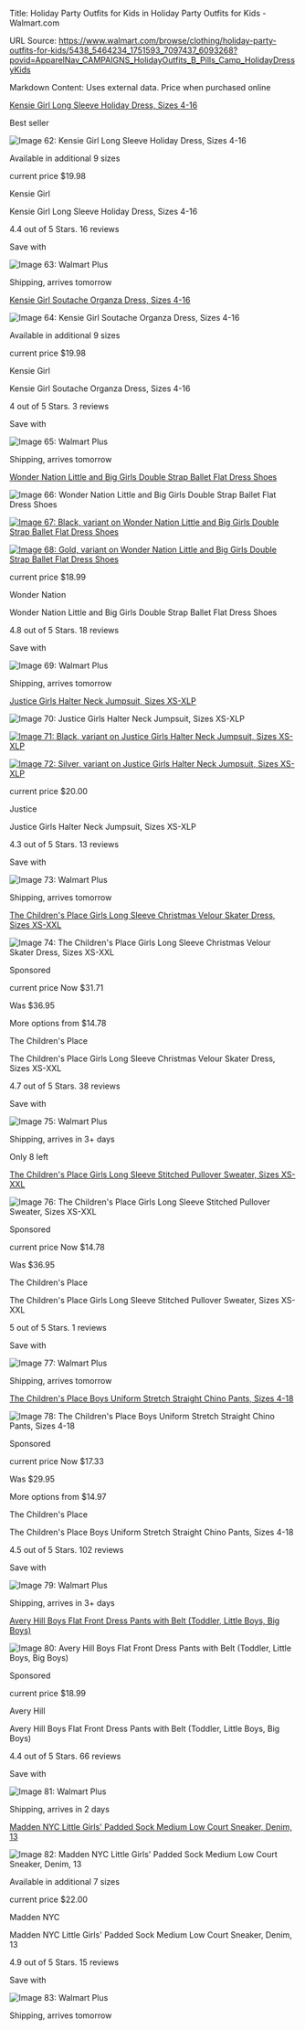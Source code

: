 Title: Holiday Party Outfits for Kids in Holiday Party Outfits for Kids - Walmart.com

URL Source: https://www.walmart.com/browse/clothing/holiday-party-outfits-for-kids/5438_5464234_1751593_7097437_6093268?povid=ApparelNav_CAMPAIGNS_HolidayOutfits_B_Pills_Camp_HolidayDressyKids

Markdown Content:
Uses external data. Price when purchased online

[Kensie Girl Long Sleeve Holiday Dress, Sizes 4-16](https://www.walmart.com/ip/KG-LS-SEQ-MESH-DRS/5722721268?classType=VARIANT&athbdg=L1600)

Best seller

![Image 62: Kensie Girl Long Sleeve Holiday Dress, Sizes 4-16](https://i5.walmartimages.com/seo/KG-LS-SEQ-MESH-DRS_a8238d70-475a-4104-b022-9a57e30a6fa0.cc9c11c4b2172597c12c3566db29d82d.jpeg?odnHeight=784&odnWidth=580&odnBg=FFFFFF)

Available in additional 9 sizes

current price $19.98

Kensie Girl

Kensie Girl Long Sleeve Holiday Dress, Sizes 4-16

4.4 out of 5 Stars. 16 reviews

Save with

![Image 63: Walmart Plus](https://i5.walmartimages.com/dfw/63fd9f59-ac39/29c6759d-7f14-49fa-bd3a-b870eb4fb8fb/v1/wplus-icon-blue.svg)

Shipping, arrives tomorrow

[Kensie Girl Soutache Organza Dress, Sizes 4-16](https://www.walmart.com/ip/Kensie-Girl-Soutache-Organza-Dress-Sizes-4-16/5733166181?classType=VARIANT)

![Image 64: Kensie Girl Soutache Organza Dress, Sizes 4-16](https://i5.walmartimages.com/seo/Kensie-Girl-Soutache-Organza-Dress-Sizes-4-16_bc649f9f-6ec0-4e44-9ea8-6fe933b293d3.d80022d89219c9a7b9604d0e1e967df2.jpeg?odnHeight=784&odnWidth=580&odnBg=FFFFFF)

Available in additional 9 sizes

current price $19.98

Kensie Girl

Kensie Girl Soutache Organza Dress, Sizes 4-16

4 out of 5 Stars. 3 reviews

Save with

![Image 65: Walmart Plus](https://i5.walmartimages.com/dfw/63fd9f59-ac39/29c6759d-7f14-49fa-bd3a-b870eb4fb8fb/v1/wplus-icon-blue.svg)

Shipping, arrives tomorrow

[Wonder Nation Little and Big Girls Double Strap Ballet Flat Dress Shoes](https://www.walmart.com/ip/Wonder-Nation-Little-and-Big-Girls-Double-Strap-Ballet-Flat-Dress-Shoes-Sizes-1-13/5300641288?classType=VARIANT)

![Image 66: Wonder Nation Little and Big Girls Double Strap Ballet Flat Dress Shoes](https://i5.walmartimages.com/seo/Wonder-Nation-Little-and-Big-Girls-Double-Strap-Ballet-Flat-Dress-Shoes-Sizes-1-13_0ed86ac3-eadb-4735-b440-3445c9df468a.395c241ca9858d119119957c07840d9b.jpeg?odnHeight=784&odnWidth=580&odnBg=FFFFFF)

[![Image 67: Black, variant on Wonder Nation Little and Big Girls Double Strap Ballet Flat Dress Shoes](https://i5.walmartimages.com/asr/9d826dd3-715b-420c-9442-eed212bcdeba.dab3b4cadf41bd8c31c89d0c328f0fcc.jpeg?odnHeight=30&odnWidth=30&odnBg=FFFFFF)](https://www.walmart.com/ip/Wonder-Nation-Little-and-Big-Girls-Double-Strap-Ballet-Flat-Dress-Shoes-Sizes-1-13/5300641288?classType=undefined&variantFieldId=actual_color)

[![Image 68: Gold, variant on Wonder Nation Little and Big Girls Double Strap Ballet Flat Dress Shoes](https://i5.walmartimages.com/asr/b19e23d0-a1fe-4107-ab2c-156d510a4383.397e0915a1ec6de667cd97fc7f850eb3.jpeg?odnHeight=30&odnWidth=30&odnBg=FFFFFF)](https://www.walmart.com/ip/Wonder-Nation-Little-and-Big-Girls-Double-Strap-Ballet-Flat-Dress-Shoes-Sizes-1-13/5300641054?classType=undefined&variantFieldId=actual_color)

current price $18.99

Wonder Nation

Wonder Nation Little and Big Girls Double Strap Ballet Flat Dress Shoes

4.8 out of 5 Stars. 18 reviews

Save with

![Image 69: Walmart Plus](https://i5.walmartimages.com/dfw/63fd9f59-ac39/29c6759d-7f14-49fa-bd3a-b870eb4fb8fb/v1/wplus-icon-blue.svg)

Shipping, arrives tomorrow

[Justice Girls Halter Neck Jumpsuit, Sizes XS-XLP](https://www.walmart.com/ip/Justice-Girls-Halter-Neck-Jumpsuit-Sizes-XS-XLP/5641850896?classType=VARIANT)

![Image 70: Justice Girls Halter Neck Jumpsuit, Sizes XS-XLP](https://i5.walmartimages.com/seo/Justice-Girls-Halter-Neck-Jumpsuit-Sizes-XS-XLP_3ccaab2e-80c7-4f79-814e-911982d62873.e6711f9c23de57b7765a35cb05b4d4c4.jpeg?odnHeight=784&odnWidth=580&odnBg=FFFFFF)

[![Image 71: Black, variant on Justice Girls Halter Neck Jumpsuit, Sizes XS-XLP](https://i5.walmartimages.com/asr/245f15fe-ed0f-40ac-af57-a6a94df3a2ca.f5f056be6d5d460fb104e1794582c59d.png?odnHeight=30&odnWidth=30&odnBg=FFFFFF)](https://www.walmart.com/ip/Justice-Girls-Halter-Neck-Jumpsuit-Sizes-XS-XLP/5641850896?classType=undefined&variantFieldId=actual_color)

[![Image 72: Silver, variant on Justice Girls Halter Neck Jumpsuit, Sizes XS-XLP](https://i5.walmartimages.com/asr/006fa1a6-07a9-4615-856e-c1911e5d92d7.5c895f773f20bb574037e0ebdcb3dead.png?odnHeight=30&odnWidth=30&odnBg=FFFFFF)](https://www.walmart.com/ip/Justice-Girls-Halter-Neck-Jumpsuit-Sizes-XS-XLP/5642573136?classType=undefined&variantFieldId=actual_color)

current price $20.00

Justice

Justice Girls Halter Neck Jumpsuit, Sizes XS-XLP

4.3 out of 5 Stars. 13 reviews

Save with

![Image 73: Walmart Plus](https://i5.walmartimages.com/dfw/63fd9f59-ac39/29c6759d-7f14-49fa-bd3a-b870eb4fb8fb/v1/wplus-icon-blue.svg)

Shipping, arrives tomorrow

[The Children's Place Girls Long Sleeve Christmas Velour Skater Dress, Sizes XS-XXL](https://www.walmart.com/sp/track?bt=1&eventST=click&plmt=sp-browse-middle~desktop~&pos=5&tax=5438_5464234_1751593_7097437_6093268&rdf=1&rd=https%3A%2F%2Fwww.walmart.com%2Fip%2FThe-Children-s-Place-Girls-Velour-Long-Sleeve-Dress-Sizes-XS-XXL%2F3420709618%3FclassType%3DVARIANT%26adsRedirect%3Dtrue&adUid=f9bf9b31-9556-4ada-ac87-829344614d94&mloc=sp-browse-middle&pltfm=desktop&pgId=5438_5464234_1751593_7097437_6093268&pt=browse&spQs=3juMWVK_Bk4tV8RugB5wOgJkKpUPNaMHlRjeYtsawQry8WT1_skaIOG3Uv-_V6jhlFvFy26HapTiLyG_qAadDxVALWK_Dy1JGW_tM2FTN24Ih_YpKFpCXNuG8Y3HtvMgWpY3hmO8WaEMG1jHPrgc7b9AVtzaQgG5r2piuh3aTX40UQ1iPkUFKW7FjlZrhTWj3xQPjxNUSUoN8FIF12fxJmTlSlTe4makoj1s2NoubYTqnlJLs3pohowJCRFT76Vl&storeId=3081&couponState=na&bkt=ace1_default%7Cace2_default%7Cace3_default%7Csearch_default&classType=VARIANT)

![Image 74: The Children's Place Girls Long Sleeve Christmas Velour Skater Dress, Sizes XS-XXL](https://i5.walmartimages.com/seo/The-Children-s-Place-Girls-Velour-Long-Sleeve-Dress-Sizes-XS-XXL_f5e649c8-bf8b-4978-9af8-e076e23fd06e.c5d433faa016d4c7c22b23bb45200731.jpeg?odnHeight=784&odnWidth=580&odnBg=FFFFFF)

Sponsored

current price Now $31.71

Was $36.95

More options from $14.78

The Children's Place

The Children's Place Girls Long Sleeve Christmas Velour Skater Dress, Sizes XS-XXL

4.7 out of 5 Stars. 38 reviews

Save with

![Image 75: Walmart Plus](https://i5.walmartimages.com/dfw/63fd9f59-ac39/29c6759d-7f14-49fa-bd3a-b870eb4fb8fb/v1/wplus-icon-blue.svg)

Shipping, arrives in 3+ days

Only 8 left

[The Children's Place Girls Long Sleeve Stitched Pullover Sweater, Sizes XS-XXL](https://www.walmart.com/sp/track?bt=1&eventST=click&plmt=sp-browse-middle~desktop~&pos=6&tax=5438_5464234_1751593_7097437_6093268&rdf=1&rd=https%3A%2F%2Fwww.walmart.com%2Fip%2FThe-Children-s-Place-Big-Girl-s-Long-Sleeve-Sweater%2F5525289040%3FclassType%3DVARIANT%26adsRedirect%3Dtrue&adUid=f9bf9b31-9556-4ada-ac87-829344614d94&mloc=sp-browse-middle&pltfm=desktop&pgId=5438_5464234_1751593_7097437_6093268&pt=browse&spQs=t1_AlmgbORvXneA8jnZJQ08SdZRo4tCmUlqsxkMOctWCrhV06AjOe1h1kgf1JEqeBQmpChgdrs86j2dA2mrYGRVALWK_Dy1JGW_tM2FTN24Ih_YpKFpCXNuG8Y3HtvMgOcCrQzVnWaUgFQjfx4L_tBCX00nrjuu6zeO_3o8D34XoriqQTW7ek7KQWr-orVk63xQPjxNUSUoN8FIF12fxJmTlSlTe4makoj1s2NoubYTqnlJLs3pohowJCRFT76Vl&storeId=3081&couponState=na&bkt=ace1_default%7Cace2_default%7Cace3_default%7Csearch_default&classType=VARIANT)

![Image 76: The Children's Place Girls Long Sleeve Stitched Pullover Sweater, Sizes XS-XXL](https://i5.walmartimages.com/seo/The-Children-s-Place-Big-Girl-s-Long-Sleeve-Sweater_b94f2e17-f195-461b-b3c7-d46cc32782ae.e9ddcf96501d23e83ac2d2b476d29ee9.jpeg?odnHeight=784&odnWidth=580&odnBg=FFFFFF)

Sponsored

current price Now $14.78

Was $36.95

The Children's Place

The Children's Place Girls Long Sleeve Stitched Pullover Sweater, Sizes XS-XXL

5 out of 5 Stars. 1 reviews

Save with

![Image 77: Walmart Plus](https://i5.walmartimages.com/dfw/63fd9f59-ac39/29c6759d-7f14-49fa-bd3a-b870eb4fb8fb/v1/wplus-icon-blue.svg)

Shipping, arrives tomorrow

[The Children's Place Boys Uniform Stretch Straight Chino Pants, Sizes 4-18](https://www.walmart.com/sp/track?bt=1&eventST=click&plmt=sp-browse-middle~desktop~&pos=7&tax=5438_5464234_1751593_7097437_6093268&rdf=1&rd=https%3A%2F%2Fwww.walmart.com%2Fip%2FThe-Children-s-Place-Boys-Stretch-Straight-Chino-Pants-Sizes-4-18-Slim%2F3803831512%3FclassType%3DVARIANT%26adsRedirect%3Dtrue&adUid=f9bf9b31-9556-4ada-ac87-829344614d94&mloc=sp-browse-middle&pltfm=desktop&pgId=5438_5464234_1751593_7097437_6093268&pt=browse&spQs=Xe1YW_TobeO85vZYG5IMyY6oBz6LWSyr8ZULKDpImGZm10M0Nc6ouB2yE5cv9bWKdH-3eKwswMj4hvb6DxixzhVALWK_Dy1JGW_tM2FTN27hValXN2VICe21yhpniOZq3BCn3dtlwqmDkVXuFqi2f4-i6RBKiycBUrPh_akfM-Zteqk6K9WbUhiPANDhRvHD3xQPjxNUSUoN8FIF12fxJmTlSlTe4makoj1s2NoubYTqnlJLs3pohowJCRFT76Vl&storeId=3081&couponState=na&bkt=ace1_default%7Cace2_default%7Cace3_default%7Csearch_default&classType=VARIANT)

![Image 78: The Children's Place Boys Uniform Stretch Straight Chino Pants, Sizes 4-18](https://i5.walmartimages.com/seo/The-Children-s-Place-Boys-Stretch-Straight-Chino-Pants-Sizes-4-18-Slim_7c6b136d-ebb4-4c89-a149-abd93e7d3503.a9dbe562fa9826e91380b385aa8d0525.jpeg?odnHeight=784&odnWidth=580&odnBg=FFFFFF)

Sponsored

current price Now $17.33

Was $29.95

More options from $14.97

The Children's Place

The Children's Place Boys Uniform Stretch Straight Chino Pants, Sizes 4-18

4.5 out of 5 Stars. 102 reviews

Save with

![Image 79: Walmart Plus](https://i5.walmartimages.com/dfw/63fd9f59-ac39/29c6759d-7f14-49fa-bd3a-b870eb4fb8fb/v1/wplus-icon-blue.svg)

Shipping, arrives in 3+ days

[Avery Hill Boys Flat Front Dress Pants with Belt (Toddler, Little Boys, Big Boys)](https://www.walmart.com/sp/track?bt=1&eventST=click&plmt=sp-browse-middle~desktop~&pos=8&tax=5438_5464234_1751593_7097437_6093268&rdf=1&rd=https%3A%2F%2Fwww.walmart.com%2Fip%2FAvery-Hill-Boys-Flat-Front-Dress-Pants-with-Belt-Toddler-Little-Boys-Big-Boys%2F133426704%3FclassType%3DVARIANT%26adsRedirect%3Dtrue&adUid=f9bf9b31-9556-4ada-ac87-829344614d94&mloc=sp-browse-middle&pltfm=desktop&pgId=5438_5464234_1751593_7097437_6093268&pt=browse&spQs=hl529z66EN8_ZUR0HtHGM3WAfTCod_jYccNpeLyq96T9TAKt-nvgz45p16_S_H-DIOEDr0WYfWBdzvTq6_2TXb8A5FDFhMmzAgpGeS045fMaeEMdHbIp3atpujW7PlfbOaUbOqNe4tj7-pzvWbPbAYCnIiMAf9OB_xr_-9XHJN8hoO9f2W4b1_MoyJ6GJoghAalRPYDS-PHnuG7FWPVnmZFqf-qBavNj05T1Nq2pNehuz7Dbb20UOTH0NIaeZOxr&storeId=3081&couponState=na&bkt=ace1_default%7Cace2_default%7Cace3_default%7Csearch_default&classType=VARIANT)

![Image 80: Avery Hill Boys Flat Front Dress Pants with Belt (Toddler, Little Boys, Big Boys)](https://i5.walmartimages.com/seo/Avery-Hill-Boys-Flat-Front-Dress-Pants-with-Belt-Toddler-Little-Boys-Big-Boys_854f41da-cfd3-4895-9557-6c362fd8484e_1.c6bdc40b5bd5cd1c3e84617a54a8ec60.jpeg?odnHeight=784&odnWidth=580&odnBg=FFFFFF)

Sponsored

current price $18.99

Avery Hill

Avery Hill Boys Flat Front Dress Pants with Belt (Toddler, Little Boys, Big Boys)

4.4 out of 5 Stars. 66 reviews

Save with

![Image 81: Walmart Plus](https://i5.walmartimages.com/dfw/63fd9f59-ac39/29c6759d-7f14-49fa-bd3a-b870eb4fb8fb/v1/wplus-icon-blue.svg)

Shipping, arrives in 2 days

[Madden NYC Little Girls' Padded Sock Medium Low Court Sneaker, Denim, 13](https://www.walmart.com/ip/Madden-NYC-Little-Girl-Big-Girl-Low-Court-Rhinestone-Sneakers/5324928283?classType=VARIANT)

![Image 82: Madden NYC Little Girls' Padded Sock Medium Low Court Sneaker, Denim, 13](https://i5.walmartimages.com/seo/Madden-NYC-Little-Girl-Big-Girl-Low-Court-Rhinestone-Sneakers_89d4fbe3-b9af-4d68-9930-a2a63563f2cd.23b5bac5ff058eaf634656698976be5c.jpeg?odnHeight=784&odnWidth=580&odnBg=FFFFFF)

Available in additional 7 sizes

current price $22.00

Madden NYC

Madden NYC Little Girls' Padded Sock Medium Low Court Sneaker, Denim, 13

4.9 out of 5 Stars. 15 reviews

Save with

![Image 83: Walmart Plus](https://i5.walmartimages.com/dfw/63fd9f59-ac39/29c6759d-7f14-49fa-bd3a-b870eb4fb8fb/v1/wplus-icon-blue.svg)

Shipping, arrives tomorrow
